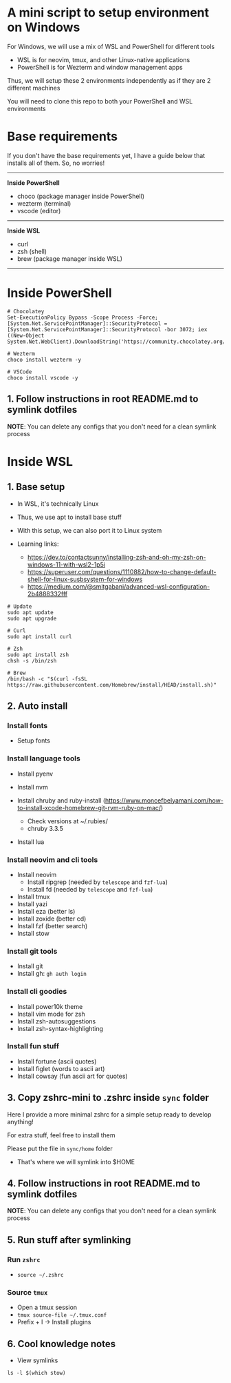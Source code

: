 # A mini script to setup environment on Windows

For Windows, we will use a mix of WSL and PowerShell for different tools

- WSL is for neovim, tmux, and other Linux-native applications
- PowerShell is for Wezterm and window management apps

Thus, we will setup these 2 environments independently as if they are 2 different machines

You will need to clone this repo to both your PowerShell and WSL environments

# Base requirements

If you don't have the base requirements yet, I have a guide below that installs all of them. So, no worries!

---

**Inside PowerShell**

- choco (package manager inside PowerShell)
- wezterm (terminal)
- vscode (editor)

---

**Inside WSL**

- curl
- zsh (shell)
- brew (package manager inside WSL)

---

# Inside PowerShell

```
# Chocolatey
Set-ExecutionPolicy Bypass -Scope Process -Force; [System.Net.ServicePointManager]::SecurityProtocol = [System.Net.ServicePointManager]::SecurityProtocol -bor 3072; iex ((New-Object System.Net.WebClient).DownloadString('https://community.chocolatey.org/install.ps1'))

# Wezterm
choco install wezterm -y

# VSCode
choco install vscode -y
```

## 1. Follow instructions in root README.md to symlink dotfiles

**NOTE**: You can delete any configs that you don't need for a clean symlink process

# Inside WSL

## 1. Base setup

- In WSL, it's technically Linux
- Thus, we use apt to install base stuff
- With this setup, we can also port it to Linux system

- Learning links:
  - https://dev.to/contactsunny/installing-zsh-and-oh-my-zsh-on-windows-11-with-wsl2-1p5i
  - https://superuser.com/questions/1110882/how-to-change-default-shell-for-linux-susbsystem-for-windows
  - https://medium.com/@smitgabani/advanced-wsl-configuration-2b4888332fff

```
# Update
sudo apt update
sudo apt upgrade

# Curl
sudo apt install curl

# Zsh
sudo apt install zsh
chsh -s /bin/zsh

# Brew
/bin/bash -c "$(curl -fsSL https://raw.githubusercontent.com/Homebrew/install/HEAD/install.sh)"
```

## 2. Auto install

### Install fonts

- Setup fonts

### Install language tools

- Install pyenv
- Install nvm

- Install chruby and ruby-install (https://www.moncefbelyamani.com/how-to-install-xcode-homebrew-git-rvm-ruby-on-mac/)

  - Check versions at ~/.rubies/
  - chruby 3.3.5

- Install lua

### Install neovim and cli tools

- Install neovim
  - Install ripgrep (needed by `telescope` and `fzf-lua`)
  - Install fd (needed by `telescope` and `fzf-lua`)
- Install tmux
- Install yazi
- Install eza (better ls)
- Install zoxide (better cd)
- Install fzf (better search)
- Install stow

### Install git tools

- Install git
- Install gh: `gh auth login`

### Install cli goodies

- Install power10k theme
- Install vim mode for zsh
- Install zsh-autosuggestions
- Install zsh-syntax-highlighting

### Install fun stuff

- Install fortune (ascii quotes)
- Install figlet (words to ascii art)
- Install cowsay (fun ascii art for quotes)

## 3. Copy zshrc-mini to .zshrc inside `sync` folder

Here I provide a more minimal zshrc for a simple setup ready to develop anything!

For extra stuff, feel free to install them

Please put the file in `sync/home` folder

- That's where we will symlink into $HOME

## 4. Follow instructions in root README.md to symlink dotfiles

**NOTE**: You can delete any configs that you don't need for a clean symlink process

## 5. Run stuff after symlinking

### Run `zshrc`

- `source ~/.zshrc`

### Source `tmux`

- Open a tmux session
- `tmux source-file ~/.tmux.conf`
- Prefix + I -> Install plugins

## 6. Cool knowledge notes

- View symlinks

```
ls -l $(which stow)
```

